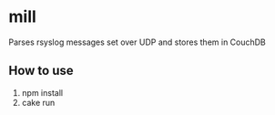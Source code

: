 mill
====

Parses rsyslog messages set over UDP and stores them in CouchDB

How to use
----------

1. npm install
2. cake run

